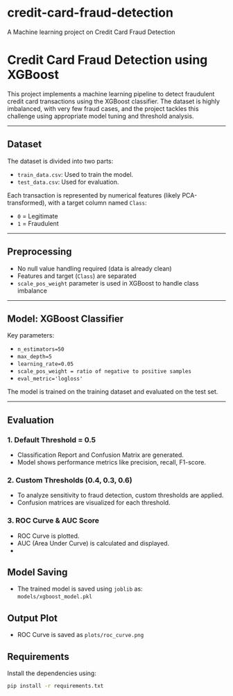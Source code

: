 # credit-card-fraud-detection
 A Machine learning project on Credit Card Fraud Detection
# Credit Card Fraud Detection using XGBoost

This project implements a machine learning pipeline to detect fraudulent credit card transactions using the XGBoost classifier. The dataset is highly imbalanced, with very few fraud cases, and the project tackles this challenge using appropriate model tuning and threshold analysis.

---

## Dataset

The dataset is divided into two parts:
- `train_data.csv`: Used to train the model.
- `test_data.csv`: Used for evaluation.

Each transaction is represented by numerical features (likely PCA-transformed), with a target column named `Class`:
- `0` = Legitimate
- `1` = Fraudulent

---

## Preprocessing

- No null value handling required (data is already clean)
- Features and target (`Class`) are separated
- `scale_pos_weight` parameter is used in XGBoost to handle class imbalance

---

## Model: XGBoost Classifier

Key parameters:
- `n_estimators=50`
- `max_depth=5`
- `learning_rate=0.05`
- `scale_pos_weight = ratio of negative to positive samples`
- `eval_metric='logloss'`

The model is trained on the training dataset and evaluated on the test set.

---

## Evaluation

### 1. **Default Threshold = 0.5**
- Classification Report and Confusion Matrix are generated.
- Model shows performance metrics like precision, recall, F1-score.

### 2. **Custom Thresholds (0.4, 0.3, 0.6)**
- To analyze sensitivity to fraud detection, custom thresholds are applied.
- Confusion matrices are visualized for each threshold.

### 3. **ROC Curve & AUC Score**
- ROC Curve is plotted.
- AUC (Area Under Curve) is calculated and displayed.
- 
## Model Saving

- The trained model is saved using `joblib` as:  
  `models/xgboost_model.pkl`

## Output Plot

- ROC Curve is saved as `plots/roc_curve.png`

## Requirements

Install the dependencies using:

```bash
pip install -r requirements.txt

